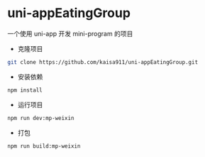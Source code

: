 # uni-appEatingGroup

一个使用 uni-app 开发 mini-program 的项目

- 克隆项目

```bash
git clone https://github.com/kaisa911/uni-appEatingGroup.git
```

- 安装依赖

```bash
npm install
```

- 运行项目

```bash
npm run dev:mp-weixin
```

- 打包

```bash
npm run build:mp-weixin
```
